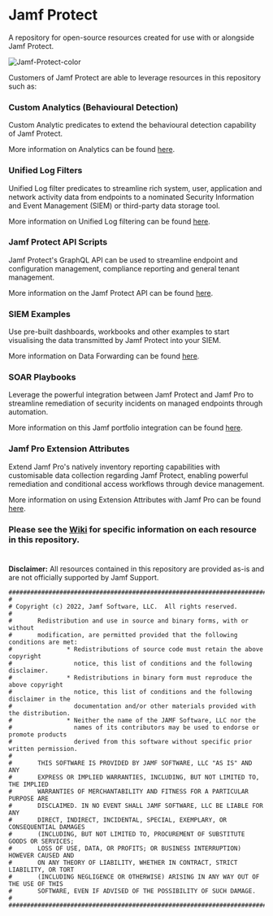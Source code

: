 # Jamf Protect
A repository for open-source resources created for use with or alongside Jamf Protect.

![Jamf-Protect-color](https://user-images.githubusercontent.com/39714638/132669395-cc0e613d-a1f5-480a-8c52-6380b945f4d7.png)

Customers of Jamf Protect are able to leverage resources in this repository such as:

### Custom Analytics (Behavioural Detection)

Custom Analytic predicates to extend the behavioural detection capability of Jamf Protect.

More information on Analytics can be found [here](https://docs.jamf.com/jamf-protect/documentation/Analytics.html).

### Unified Log Filters

Unified Log filter predicates to streamline rich system, user, application and network activity data from endpoints to a nominated Security Information and Event Management (SIEM) or third-party data storage tool.

More information on Unified Log filtering can be found [here](https://docs.jamf.com/jamf-protect/documentation/Unified_Logging.html).

### Jamf Protect API Scripts

Jamf Protect's GraphQL API can be used to streamline endpoint and configuration management, compliance reporting and general tenant management.

More information on the Jamf Protect API can be found [here](https://docs.jamf.com/jamf-protect/documentation/Jamf_Protect_API.html).

### SIEM Examples

Use pre-built dashboards, workbooks and other examples to start visualising the data transmitted by Jamf Protect into your SIEM. 

More information on Data Forwarding can be found [here](https://docs.jamf.com/jamf-protect/documentation/Data_Forwarding_to_a_Third_Party_Storage_Solution.html).

### SOAR Playbooks

Leverage the powerful integration between Jamf Protect and Jamf Pro to streamline remediation of security incidents on managed endpoints through automation.

More information on this Jamf portfolio integration can be found [here](https://docs.jamf.com/jamf-protect/documentation/Setting_Up_Analytic_Remediation_With_Jamf_Pro.html).

### Jamf Pro Extension Attributes

Extend Jamf Pro's natively inventory reporting capabilities with customisable data collection regarding Jamf Protect, enabling powerful remediation and conditional access workflows through device management.  

More information on using Extension Attributes with Jamf Pro can be found [here](https://docs.jamf.com/jamf-pro/administrator-guide/Computer_Extension_Attributes.html).

### Please see the [Wiki](https://github.com/jamf/jamfprotect/wiki) for specific information on each resource in this repository.

#
**Disclaimer:** All resources contained in this repository are provided as-is and are not officially supported by Jamf Support.

```
####################################################################################################
#
# Copyright (c) 2022, Jamf Software, LLC.  All rights reserved.
#
#       Redistribution and use in source and binary forms, with or without
#       modification, are permitted provided that the following conditions are met:
#               * Redistributions of source code must retain the above copyright
#                 notice, this list of conditions and the following disclaimer.
#               * Redistributions in binary form must reproduce the above copyright
#                 notice, this list of conditions and the following disclaimer in the
#                 documentation and/or other materials provided with the distribution.
#               * Neither the name of the JAMF Software, LLC nor the
#                 names of its contributors may be used to endorse or promote products
#                 derived from this software without specific prior written permission.
#
#       THIS SOFTWARE IS PROVIDED BY JAMF SOFTWARE, LLC "AS IS" AND ANY
#       EXPRESS OR IMPLIED WARRANTIES, INCLUDING, BUT NOT LIMITED TO, THE IMPLIED
#       WARRANTIES OF MERCHANTABILITY AND FITNESS FOR A PARTICULAR PURPOSE ARE
#       DISCLAIMED. IN NO EVENT SHALL JAMF SOFTWARE, LLC BE LIABLE FOR ANY
#       DIRECT, INDIRECT, INCIDENTAL, SPECIAL, EXEMPLARY, OR CONSEQUENTIAL DAMAGES
#       (INCLUDING, BUT NOT LIMITED TO, PROCUREMENT OF SUBSTITUTE GOODS OR SERVICES;
#       LOSS OF USE, DATA, OR PROFITS; OR BUSINESS INTERRUPTION) HOWEVER CAUSED AND
#       ON ANY THEORY OF LIABILITY, WHETHER IN CONTRACT, STRICT LIABILITY, OR TORT
#       (INCLUDING NEGLIGENCE OR OTHERWISE) ARISING IN ANY WAY OUT OF THE USE OF THIS
#       SOFTWARE, EVEN IF ADVISED OF THE POSSIBILITY OF SUCH DAMAGE.
#
####################################################################################################

```
